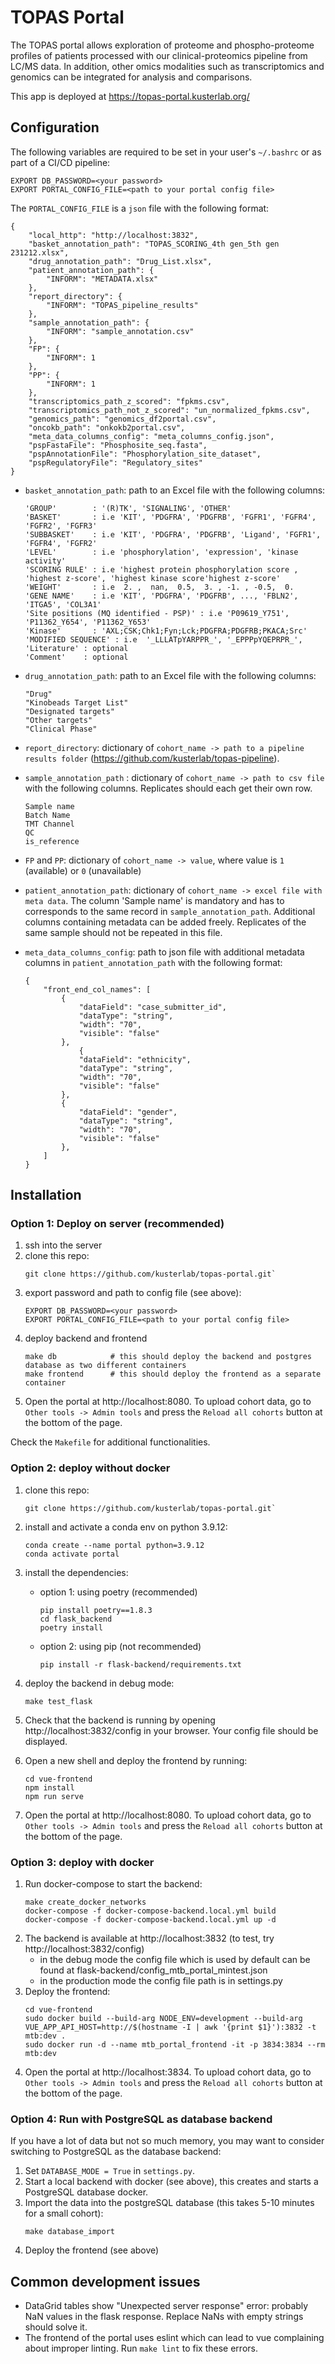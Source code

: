 # TOPAS Portal

The TOPAS portal allows exploration of proteome and phospho-proteome profiles of patients processed with our clinical-proteomics pipeline from LC/MS data. 
In addition, other omics modalities such as transcriptomics and genomics can be integrated for analysis and comparisons.

This app is deployed at https://topas-portal.kusterlab.org/

## Configuration

The following variables are required to be set in your user's `~/.bashrc` or as part of a CI/CD pipeline:
```
EXPORT DB_PASSWORD=<your password>
EXPORT PORTAL_CONFIG_FILE=<path to your portal config file>
```

The `PORTAL_CONFIG_FILE` is a `json` file with the following format:
```
{
    "local_http": "http://localhost:3832",
    "basket_annotation_path": "TOPAS_SCORING_4th gen_5th gen 231212.xlsx",
    "drug_annotation_path": "Drug_List.xlsx",
    "patient_annotation_path": {
        "INFORM": "METADATA.xlsx"
    },
    "report_directory": {
        "INFORM": "TOPAS_pipeline_results"
    },
    "sample_annotation_path": {
        "INFORM": "sample_annotation.csv"
    },
    "FP": {
        "INFORM": 1
    },
    "PP": {
        "INFORM": 1
    },
    "transcriptomics_path_z_scored": "fpkms.csv",
    "transcriptomics_path_not_z_scored": "un_normalized_fpkms.csv",
    "genomics_path": "genomics_df2portal.csv",
    "oncokb_path": "onkokb2portal.csv",
    "meta_data_columns_config": "meta_columns_config.json",
    "pspFastaFile": "Phosphosite_seq.fasta",
    "pspAnnotationFile": "Phosphorylation_site_dataset",
    "pspRegulatoryFile": "Regulatory_sites"
}
```

- `basket_annotation_path`: path to an Excel file with the following columns:
    ```
    'GROUP'        : '(R)TK', 'SIGNALING', 'OTHER'
    'BASKET'       : i.e 'KIT', 'PDGFRA', 'PDGFRB', 'FGFR1', 'FGFR4', 'FGFR2', 'FGFR3'
    'SUBBASKET'    : i.e 'KIT', 'PDGFRA', 'PDGFRB', 'Ligand', 'FGFR1', 'FGFR4', 'FGFR2'
    'LEVEL'        : i.e 'phosphorylation', 'expression', 'kinase activity'
    'SCORING RULE' : i.e 'highest protein phosphorylation score ,  'highest z-score', 'highest kinase score'highest z-score'
    'WEIGHT'       : i.e  2. ,  nan,  0.5,  3. , -1. , -0.5,  0. 
    'GENE NAME'    : i.e 'KIT', 'PDGFRA', 'PDGFRB', ..., 'FBLN2', 'ITGA5', 'COL3A1'
    'Site positions (MQ identified - PSP)' : i.e 'P09619_Y751', 'P11362_Y654', 'P11362_Y653'
    'Kinase'       : 'AXL;CSK;Chk1;Fyn;Lck;PDGFRA;PDGFRB;PKACA;Src'
    'MODIFIED SEQUENCE' : i.e  '_LLLATpYARPPR_', '_EPPPpYQEPRPR_', 
    'Literature' : optional
    'Comment'    : optional
    ```

- `drug_annotation_path`: path to an Excel file with the following columns:
    ```      
    "Drug"
    "Kinobeads Target List"
    "Designated targets"
    "Other targets"
    "Clinical Phase"
    ```

- `report_directory`: dictionary of `cohort_name -> path to a pipeline results folder` (https://github.com/kusterlab/topas-pipeline).

- `sample_annotation_path` : dictionary of `cohort_name -> path to csv file` with the following columns. Replicates should each get their own row. 
    ```
    Sample name
    Batch Name
    TMT Channel
    QC
    is_reference
    ```

- `FP` and `PP`: dictionary of `cohort_name -> value`, where value is `1` (available) or `0` (unavailable)

- `patient_annotation_path`: dictionary of `cohort_name -> excel file with meta data`.
The column 'Sample name' is mandatory and has to corresponds to the same record in `sample_annotation_path`. Additional columns containing metadata can be added freely.
Replicates of the same sample should not be repeated in this file.

- `meta_data_columns_config`: path to json file with additional metadata columns in `patient_annotation_path` with the following format:
    ```
    {
        "front_end_col_names": [
            {
                "dataField": "case_submitter_id",
                "dataType": "string",
                "width": "70",
                "visible": "false"
            },
                {
                "dataField": "ethnicity",
                "dataType": "string",
                "width": "70",
                "visible": "false"
            },
            {
                "dataField": "gender",
                "dataType": "string",
                "width": "70",
                "visible": "false"
            },
        ]
    }
    ```

## Installation

### Option 1: Deploy on server (recommended)

1. ssh into the server
2. clone this repo:
    ```
    git clone https://github.com/kusterlab/topas-portal.git`
    ```
3. export password and path to config file (see above):
    ```
    EXPORT DB_PASSWORD=<your password>
    EXPORT PORTAL_CONFIG_FILE=<path to your portal config file>
    ```
4. deploy backend and frontend
    ```
    make db            # this should deploy the backend and postgres database as two different containers
    make frontend      # this should deploy the frontend as a separate container
    ```
5. Open the portal at http://localhost:8080. To upload cohort data, go to `Other tools -> Admin tools` and press the `Reload all cohorts` button at the bottom of the page.

Check the `Makefile` for additional functionalities.


### Option 2: deploy without docker

1. clone this repo:
    ```
    git clone https://github.com/kusterlab/topas-portal.git`
    ```
2. install and activate a conda env on python 3.9.12:
    ```
    conda create --name portal python=3.9.12
    conda activate portal
    ```
3. install the dependencies:
    - option 1: using poetry (recommended) 
        ```
        pip install poetry==1.8.3
        cd flask_backend
        poetry install
        ```
    - option 2: using pip (not recommended)
        ```
        pip install -r flask-backend/requirements.txt
        ```
4. deploy the backend in debug mode:

    ```
    make test_flask
    ```
5. Check that the backend is running by opening http://localhost:3832/config in your browser. Your config file should be displayed.
6. Open a new shell and deploy the frontend by running:
    ```
    cd vue-frontend
    npm install
    npm run serve
    ```
7. Open the portal at http://localhost:8080. To upload cohort data, go to `Other tools -> Admin tools` and press the `Reload all cohorts` button at the bottom of the page.


### Option 3: deploy with docker

1. Run docker-compose to start the backend:
    ```
    make create_docker_networks
    docker-compose -f docker-compose-backend.local.yml build
    docker-compose -f docker-compose-backend.local.yml up -d
    ```
2. The backend is available at http://localhost:3832 (to test, try http://localhost:3832/config)
    - in the debug mode the config file which is used by default can be found at flask-backend/config_mtb_portal_mintest.json
    - in the production mode the config file path is in settings.py
3. Deploy the frontend:
    ```
    cd vue-frontend
    sudo docker build --build-arg NODE_ENV=development --build-arg VUE_APP_API_HOST=http://$(hostname -I | awk '{print $1}'):3832 -t mtb:dev . 
    sudo docker run -d --name mtb_portal_frontend -it -p 3834:3834 --rm mtb:dev
    ```
4. Open the portal at http://localhost:3834. To upload cohort data, go to `Other tools -> Admin tools` and press the `Reload all cohorts` button at the bottom of the page.

### Option 4: Run with PostgreSQL as database backend

If you have a lot of data but not so much memory, you may want to consider switching to PostgreSQL as the database backend:

1. Set `DATABASE_MODE = True` in `settings.py`.
2. Start a local backend with docker (see above), this creates and starts a PostgreSQL database docker.
3. Import the data into the postgreSQL database (this takes 5-10 minutes for a small cohort):
   ```
   make database_import
   ```
4. Deploy the frontend (see above)


## Common development issues

- DataGrid tables show "Unexpected server response" error: probably NaN values in the flask response. Replace NaNs with empty strings should solve it.
- The frontend of the portal uses eslint which can lead to vue complaining about improper linting. Run `make lint` to fix these errors.